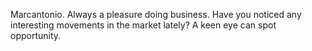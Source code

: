 Marcantonio. Always a pleasure doing business. Have you noticed any interesting movements in the market lately? A keen eye can spot opportunity.
